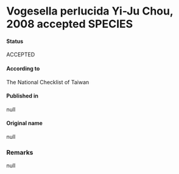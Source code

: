 # Vogesella perlucida Yi-Ju Chou, 2008 accepted SPECIES

#### Status
ACCEPTED

#### According to
The National Checklist of Taiwan

#### Published in
null

#### Original name
null

### Remarks
null
